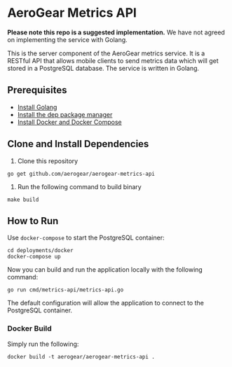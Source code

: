 # AeroGear Metrics API

**Please note this repo is a suggested implementation.** We have not agreed on implementing the service with Golang.

This is the server component of the AeroGear metrics service. It is a RESTful API that allows mobile clients to send metrics data which will get stored in a PostgreSQL database. The service is written in Golang.

## Prerequisites

* [Install Golang](https://golang.org/doc/install)
* [Install the dep package manager](https://golang.github.io/dep/docs/installation.html)
* [Install Docker and Docker Compose](https://docs.docker.com/compose/install/)

## Clone and Install Dependencies

1. Clone this repository
```
go get github.com/aerogear/aerogear-metrics-api
```
1. Run the following command to build binary
```
make build
```

## How to Run

Use `docker-compose` to start the PostgreSQL container:

```
cd deployments/docker
docker-compose up
```

Now you can build and run the application locally with the following command:

```
go run cmd/metrics-api/metrics-api.go
```

The default configuration will allow the application to connect to the PostgreSQL container.

### Docker Build

Simply run the following:

```
docker build -t aerogear/aerogear-metrics-api .
```